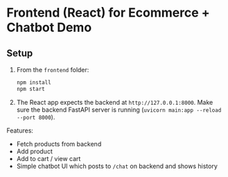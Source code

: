 # Frontend (React) for Ecommerce + Chatbot Demo

## Setup

1. From the `frontend` folder:
   ```bash
   npm install
   npm start
   ```

2. The React app expects the backend at `http://127.0.0.1:8000`.
   Make sure the backend FastAPI server is running (`uvicorn main:app --reload --port 8000`).

Features:
- Fetch products from backend
- Add product
- Add to cart / view cart
- Simple chatbot UI which posts to `/chat` on backend and shows history
